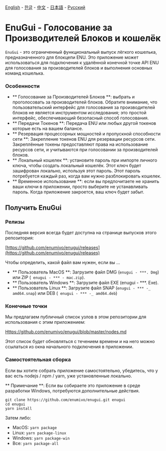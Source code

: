 [English](https://github.com/enumivo/enugui/blob/master/README.md) - [한글](https://github.com/enumivo/enugui/blob/master/README.kr.md) - [中文](https://github.com/enumivo/enugui/blob/master/README.zh.md) - [日本語](https://github.com/enumivo/enugui/blob/master/README.ja.md) - [Русский](https://github.com/enumivo/enugui/blob/master/README.ru.md)

# EnuGui - Голосование за Производителей Блоков и кошелёк

`EnuGui` - это ограниченный функциональный выпуск лёгкого кошелька, предназначенного для блокцепи ENU. Это приложение может использоваться для подключения к удалённой конечной точке API ENU для голосования за производителей блоков и выполнения основных команд кошелька.


### Особенности

- ** Голосование за Производителей Блоков **: выбрать и проголосовать за производителей блоков. Обратите внимание, что пользовательский интерфейс для голосования за производителей блоков не является инструментом исследования; это простой интерфейс, обеспечивающий безопасный способ голосования.
- ** Передачи Токенов **: Передача ENU или любых другой токенов которые есть на вашем балансе.
- ** Резервация процессорных мощностей и пропускной способности сети **: Закрепление токенов ENU для резервации ресурсов сети. Закреплённые токены предоставляют права на использование ресурсов сети, и учитываются при голосовании за производителей блоков.
- ** Локальный кошелек **: установите пароль при импорте личного ключа, чтобы создать локальный кошелёк. Этот ключ будет зашифрован локально, используя этот пароль. Этот пароль потребуется каждый раз, когда вам нужно разблокировать кошелек.
- ** Временное использование **: если вы предпочитаете не хранить ваши ключи в приложении, просто выберите не устанавливать пароль. Когда приложение закроется, ваш ключ будет забыт.

## Получить EnuGui

### Релизы

Последняя версия всегда будет доступна на странице выпусков этого репозитория:

[https://github.com/enumivo/enugui/releases](https://github.com/enumivo/enugui/releases)

Чтобы определить, какой файл вам нужен, если вы ...

- ** Пользователь MacOS **: Загрузите файл DMG (`enugui - ***. Dmg`) или ZIP (` enugui - *** - mac.zip`).
- ** Пользователь Windows **: Загрузите файл EXE (enugui - ***. Exe).
- ** Пользователь Linux **: Загрузите файл SNAP (`enugui - *** -_ amd64.snap`) или DEB (` enugui - *** -_ amd64.deb`)

### Конечные точки

Мы предлагаем публичный список узлов в этом репозитории для использования с этим приложением:

[Https://github.com/enumivo/enugui/blob/master/nodes.md](https://github.com/enumivo/enugui/blob/master/nodes.md)

Этот список будет обновляться с течением времени и на него можно ссылаться из окна начального подключения в приложении.

### Самостоятельная сборка

Если вы хотите собрать приложение самостоятельно, убедитесь, что у вас есть nodejs / npm / yarn, уже установленные локально.

** Примечание **: Если вы собираете это приложение в среде разработки Windows, потребуются дополнительные действия.

```
git clone https://github.com/enumivo/enugui.git enugui
cd enugui
yarn install
```

Затем либо:

- MacOS: `yarn package`
- Linux: `yarn package-linux`
- Windows: `yarn package-win`
- Все: `yarn package-all`

